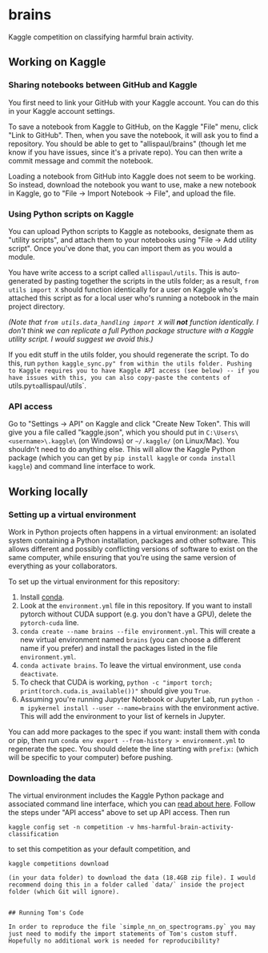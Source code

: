 # brains
Kaggle competition on classifying harmful brain activity.

## Working on Kaggle
### Sharing notebooks between GitHub and Kaggle
You first need to link your GitHub with your Kaggle account. You can do this in your Kaggle account settings.

To save a notebook from Kaggle to GitHub, on the Kaggle "File" menu, click "Link to GitHub". Then, when you save the notebook, it will ask you to find a repository. You should be able to get to "allispaul/brains" (though let me know if you have issues, since it's a private repo). You can then write a commit message and commit the notebook.

Loading a notebook from GitHub into Kaggle does not seem to be working. So instead, download the notebook you want to use, make a new notebook in Kaggle, go to "File -> Import Notebook -> File", and upload the file.

### Using Python scripts on Kaggle
You can upload Python scripts to Kaggle as notebooks, designate them as "utility scripts", and attach them to your notebooks using "File -> Add utility script". Once you've done that, you can import them as you would a module.

You have write access to a script called `allispaul/utils`. This is auto-generated by pasting together the scripts in the utils folder; as a result, `from utils import X` should function identically for a user on Kaggle who's attached this script as for a local user who's running a notebook in the main project directory.

_(Note that `from utils.data_handling import X` will **not** function identically. I don't think we can replicate a full Python package structure with a Kaggle utility script. I would suggest we avoid this.)_

If you edit stuff in the utils folder, you should regenerate the script. To do this, run `python kaggle_sync.py" from within the utils folder. Pushing to Kaggle requires you to have Kaggle API access (see below) -- if you have issues with this, you can also copy-paste the contents of `utils.py` to `allispaul/utils`.

### API access
Go to "Settings -> API" on Kaggle and click "Create New Token". This will give you a file called "kaggle.json", which you should put in `C:\Users\<username>\.kaggle\` (on Windows) or `~/.kaggle/` (on Linux/Mac). You shouldn't need to do anything else. This will allow the Kaggle Python package (which you can get by `pip install kaggle` or `conda install kaggle`) and command line interface to work.

## Working locally
### Setting up a virtual environment

Work in Python projects often happens in a virtual environment: an isolated system containing a Python installation, packages and other software. This allows different and possibly conflicting versions of software to exist on the same computer, while ensuring that you're using the same version of everything as your collaborators.

To set up the virtual environment for this repository:
1. Install [conda](https://conda.io/projects/conda/en/latest/user-guide/install/index.html).
2. Look at the `environment.yml` file in this repository. If you want to install pytorch without CUDA support (e.g. you don't have a GPU), delete the `pytorch-cuda` line.
3. `conda create --name brains --file environment.yml`. This will create a new virtual environment named `brains` (you can choose a different name if you prefer) and install the packages listed in the file `environment.yml`.
4. `conda activate brains`. To leave the virtual environment, use `conda deactivate`.
5. To check that CUDA is working, `python -c "import torch; print(torch.cuda.is_available())"` should give you `True`.
6. Assuming you're running Jupyter Notebook or Jupyter Lab, run `python -m ipykernel install --user --name=brains` with the environment active. This will add the environment to your list of kernels in Jupyter.

You can add more packages to the spec if you want: install them with conda or pip, then run `conda env export --from-history > environment.yml` to regenerate the spec. You should delete the line starting with `prefix:` (which will be specific to your computer) before pushing.

### Downloading the data

The virtual environment includes the Kaggle Python package and associated command line interface, which you can [read about here](https://www.kaggle.com/docs/api). Follow the steps under "API access" above to set up API access. Then run
```
kaggle config set -n competition -v hms-harmful-brain-activity-classification
```
to set this competition as your default competition, and
```
kaggle competitions download

(in your data folder) to download the data (18.4GB zip file). I would recommend doing this in a folder called `data/` inside the project folder (which Git will ignore).


## Running Tom's Code

In order to reproduce the file `simple_nn_on_spectrograms.py` you may just need to modify the import statements of Tom's custom stuff. Hopefully no additional work is needed for reproducibility?
